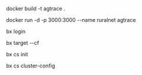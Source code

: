 docker build -t agtrace .

docker run -d -p 3000:3000 --name ruralnet agtrace

bx login

bx target --cf

bx cs init

bx cs cluster-config 
